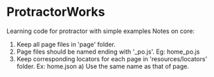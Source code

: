 # ProtractorWorks
Learning code for protractor with simple examples
Notes on core:
1) Keep all page files in 'page' folder.
2) Page files should be named ending with '_po.js'. Eg: home_po.js
3) Keep corresponding locators for each page in 'resources/locators' folder. Ex: home.json
    a) Use the same name as that of page.
